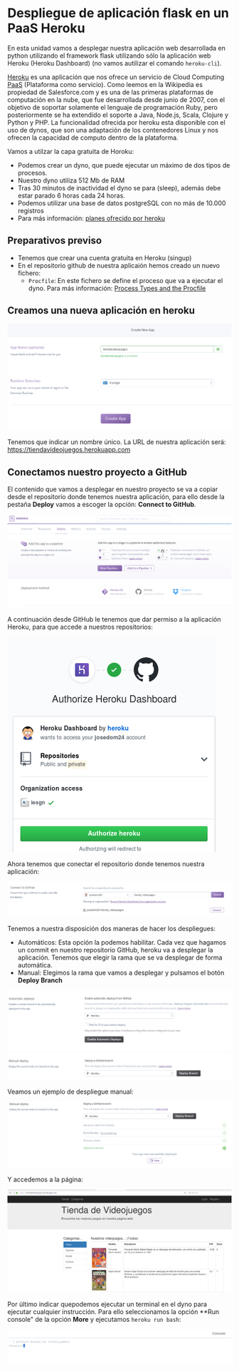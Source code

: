 # Despliegue de aplicación flask en un PaaS Heroku

En esta unidad vamos a desplegar nuestra aplicación web desarrollada en python utilizando el framework flask utilizando sólo la aplicación web Heroku (Heroku Dashboard) (no vamos autilizar el comando `heroku-cli`).

[Heroku](https://www.heroku.com/) es una aplicación que nos ofrece un servicio de Cloud Computing [PaaS](https://en.wikipedia.org/wiki/Platform_as_a_service) (Plataforma como servicio). Como leemos en la Wikipedia es propiedad de Salesforce.com y es una de las primeras plataformas de computación en la nube, que fue desarrollada desde junio de 2007, con el objetivo de soportar solamente el lenguaje de programación Ruby, pero posteriormente se ha extendido el soporte a Java, Node.js, Scala, Clojure y Python y PHP. La funcionalidad ofrecida por heroku esta disponible con el uso de dynos, que son una adaptación de los contenedores Linux y nos ofrecen la capacidad de computo dentro de la plataforma.

Vamos a utilzar la capa gratuita de Horoku:

* Podemos crear un dyno, que puede ejecutar un máximo de dos tipos de procesos.
* Nuestro dyno utiliza 512 Mb de RAM
* Tras 30 minutos de inactividad el dyno se para (sleep), además debe estar parado 6 horas cada 24 horas.
* Podemos utilizar una base de datos postgreSQL con no más de 10.000 registros
* Para más información: [planes ofrecido por heroku](https://www.heroku.com/pricing#dynos-table-modal)

## Preparativos previso

* Tenemos que crear una cuenta gratuita en Heroku (singup)
* En el repositorio github de nuestra aplicaión hemos creado un nuevo fichero:
	* `Procfile`: En este fichero se define el proceso que va a ejecutar el dyno. Para más información: [Process Types and the Procfile](https://devcenter.heroku.com/articles/procfile)

## Creamos una nueva aplicación en heroku

![heroku](img/heroku.png)

Tenemos que indicar un nombre único. La URL de nuestra aplicación será: https://tiendavideojuegos.herokuapp.com

## Conectamos nuestro proyecto a GitHub

El contenido que vamos a desplegar en nuestro proyecto se va a copiar desde el repositorio donde tenemos nuestra aplicación, para ello desde la pestaña **Deploy** vamos a escoger la opción: **Connect to GitHub**.

![heroku2](img/heroku2.png) 

A continuación desde GitHub le tenemos que dar permiso a la aplicación Heroku, para que accede a nuestros repositorios:

![heroku3](img/heroku3.png) 

Ahora tenemos que conectar el repositorio donde tenemos nuestra aplicación:
        
![heroku4](img/heroku4.png) 

Tenemos a nuestra disposición dos maneras de hacer los despliegues:

* Automáticos: Esta opción la podemos habilitar. Cada vez que hagamos un commit en nuestro repositorio GitHub, heroku va  a desplegar la aplicación. Tenemos que elegir la rama que se va desplegar de forma automática.
* Manual: Elegimos la rama que vamos a desplegar y pulsamos el botón **Deploy Branch**

![heroku5](img/heroku5.png) 

Veamos un ejemplo de despliegue manual:

![heroku6](img/heroku6.png) 

Y accedemos a la página:

![heroku7](img/heroku7.png) 

Por último indicar quepodemos ejecutar un terminal en el dyno para ejecutar cualquier instrucción. Para ello seleccionamos la opción **Run console" de la opción **More** y ejecutamos `heroku run bash`:

![heroku8](img/heroku8.png) 
